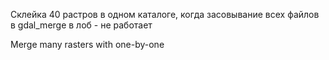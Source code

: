 Склейка 40 растров в одном каталоге, когда засовывание всех файлов в gdal_merge в лоб - не работает

Merge many rasters with one-by-one